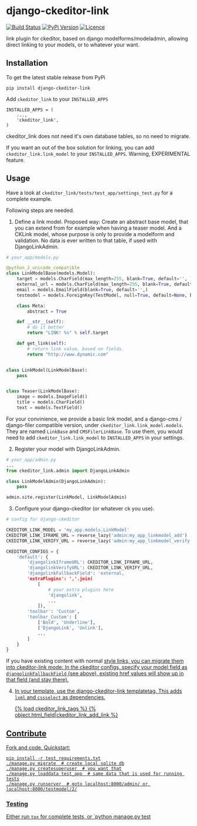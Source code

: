 # django-ckeditor-link


[![Build Status](https://travis-ci.org/bnzk/django-ckeditor-link.svg "Build Status")](https://travis-ci.org/bnzk/django-ckeditor-link/)
[![PyPi Version](https://img.shields.io/pypi/v/django-ckeditor-link.svg "PyPi Version")](https://pypi.python.org/pypi/django-ckeditor-link/)
[![Licence](https://img.shields.io/pypi/l/django-ckeditor-link.svg "Licence")](https://pypi.python.org/pypi/django-ckeditor-link/)


link plugin for ckeditor, based on django modelforms/modeladmin, allowing direct linking to your models, or to whatever your want.


## Installation

To get the latest stable release from PyPi

    pip install django-ckeditor-link

Add `ckeditor_link` to your `INSTALLED_APPS`

    INSTALLED_APPS = (
        ...,
        'ckeditor_link',
    )

ckeditor_link does not need it's own database tables, so no need to migrate.

If you want an out of the box solution for linking, you can add `ckeditor_link.link_model` to your
`INSTALLED_APPS`. Warning, EXPERIMENTAL feature.


## Usage

Have a look at `ckeditor_link/tests/test_app/settings_test.py` for a complete example.

Following steps are needed.

1. Define a link model. Proposed way: Create an abstract base model, that you can extend from for example when
having a teaser model. And a CKLink model, whose purpose is only to provide a modelform and validation. No data is
ever written to that table, if used with DjangoLinkAdmin.

```python
# your_app/models.py

@python_2_unicode_compatible
class LinkModelBase(models.Model):
    target = models.CharField(max_length=255, blank=True, default='', )
    external_url = models.CharField(max_length=255, blank=True, default='',)
    email = models.EmailField(blank=True, default='',)
    testmodel = models.ForeignKey(TestModel, null=True, default=None, blank=True)

    class Meta:
        abstract = True

    def __str__(self):
        # do it better
        return "LINK! %s" % self.target

    def get_link(self):
        # return link value, based on fields.
        return "http://www.dynamic.com"


class LinkModel(LinkModelBase):
    pass


class Teaser(LinkModelBase):
    image = models.ImageField()
    title = models.CharField()
    text = models.TextField()
```


For your convinience, we provide a basic link model, and a django-cms / django-filer compatible version, under
`ckeditor_link.link_model.models`. They are named `LinkBase` and `CMSFilerLinkBase`. To use them, you would need
to add `ckeditor_link.link_model` to `INSTALLED_APPS` in your settings.


2. Register your model with DjangoLinkAdmin.

```python
# your_app/admin.py
...
from ckeditor_link.admin import DjangoLinkAdmin

class LinkModelAdmin(DjangoLinkAdmin):
    pass

admin.site.register(LinkModel, LinkModelAdmin)
```


3. Configure your django-ckeditor (or whatever ck you use).

```python
# config for django-ckeditor

CKEDITOR_LINK_MODEL = 'my_app.models.LinkModel'
CKEDITOR_LINK_IFRAME_URL = reverse_lazy('admin:my_app_linkmodel_add')
CKEDITOR_LINK_VERIFY_URL = reverse_lazy('admin:my_app_linkmodel_verify')

CKEDITOR_CONFIGS = {
    'default': {
        'djangolinkIframeURL': CKEDITOR_LINK_IFRAME_URL,
        'djangolinkVerifyURL': CKEDITOR_LINK_VERIFY_URL,
        'djangolinkFallbackField': 'external,
        'extraPlugins': ','.join(
            [
                # your extra plugins here
                'djangolink',
                ...
            ]),
        'toolbar': 'Custom',
        'toolbar_Custom': [
            ['Bold', 'Underline'],
            ['DjangoLink', 'Unlink'],
            ...
        ]
    }
}
```


If you have existing content with normal <a href=""> style links, you can migrate them into ckeditor-link mode:
In the ckeditor configs, specify your model field as `djangolinkFallbackField` (see above), existing href values will
show up in that field (and stay there).


4. In your template, use the django-ckeditor-link templatetag. This adds `lxml` and `cssselect` as dependencies.

    {% load ckeditor_link_tags %}
    {% object.html_field|ckeditor_link_add_link %}


## Contribute

Fork and code. Quickstart:

    pip install -r test_requirements.txt
    ./manage.py migrate  # create local sqlite db
    ./manage.py createsuperuser  # you want that
    ./manage.py loaddata test_app  # same data that is used for running tests
    ./manage.py runserver  # goto localhost:8000/admin/ or localhost:8000/testmodel/2/


### Testing

Either run `tox` for complete tests, or `python manage.py test
